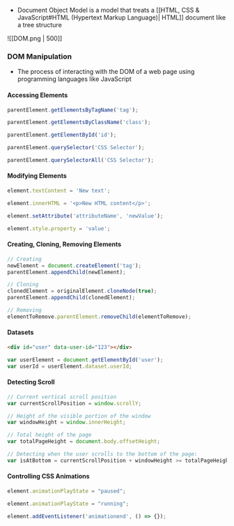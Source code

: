 - Document Object Model is a model that treats a [[HTML, CSS & JavaScript#HTML (Hypertext Markup Language)| HTML]] document like a tree structure

![[DOM.png | 500]]

### DOM Manipulation
- The process of interacting with the DOM of a web page using programming languages like JavaScript

#### Accessing Elements
```js
parentElement.getElementsByTagName('tag');

parentElement.getElementsByClassName('class');

parentElement.getElementById('id');

parentElement.querySelector('CSS Selector');

parentElement.querySelectorAll('CSS Selector');
```

#### Modifying Elements
```js
element.textContent = 'New text';

element.innerHTML = '<p>New HTML content</p>';

element.setAttribute('attributeName', 'newValue');

element.style.property = 'value';
```

#### Creating, Cloning, Removing Elements
```js
// Creating
newElement = document.createElement('tag');
parentElement.appendChild(newElement);

// Cloning
clonedElement = originalElement.cloneNode(true);
parentElement.appendChild(clonedElement);

// Removing
elementToRemove.parentElement.removeChild(elementToRemove);
```

#### Datasets
```html
<div id="user" data-user-id="123"></div>
```

```js
var userElement = document.getElementById('user'); 
var userId = userElement.dataset.userId;
```

#### Detecting Scroll
```js
// Current vertical scroll position
var currentScrollPosition = window.scrollY;

// Height of the visible portion of the window
var windowHeight = window.innerHeight;

// Total height of the page
var totalPageHeight = document.body.offsetHeight;

// Detecting when the user scrolls to the bottom of the page: 
var isAtBottom = currentScrollPosition + windowHeight >= totalPageHeight;
```

#### Controlling CSS Animations
```js
element.animationPlayState = "paused";

element.animationPlayState = "running";

element.addEventListener('animationend', () => {});
```





